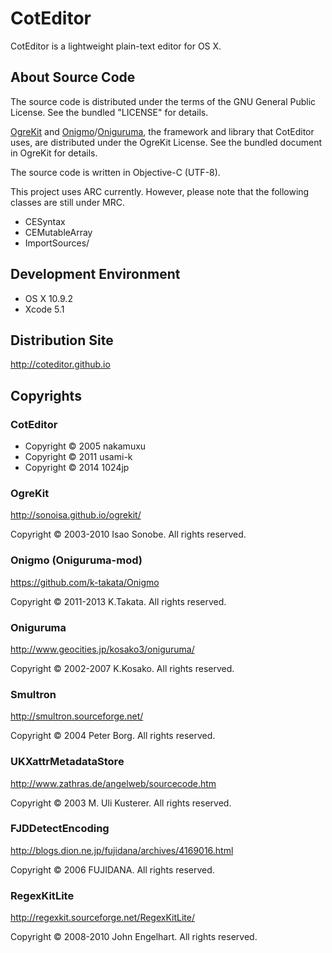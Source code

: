 
CotEditor
=============================
CotEditor is a lightweight plain-text editor for OS X.


About Source Code
-----------------------------
The source code is distributed under the terms of the GNU General Public License. See the bundled "LICENSE" for details.

[OgreKit](http://sonoisa.github.io/ogrekit/) and [Onigmo](https://github.com/k-takata/Onigmo)/[Oniguruma](http://www.geocities.jp/kosako3/oniguruma/), the framework and library that CotEditor uses, are distributed under the OgreKit License. See the bundled document in OgreKit for details.

The source code is written in Objective-C (UTF-8).

This project uses ARC currently. However, please note that the following classes are still under MRC.

- CESyntax
- CEMutableArray
- ImportSources/


Development Environment
-----------------------------
- OS X 10.9.2
- Xcode 5.1


Distribution Site
-----------------------------
<http://coteditor.github.io>


Copyrights
-----------------------------
### CotEditor
- Copyright © 2005 nakamuxu
- Copyright © 2011 usami-k
- Copyright © 2014 1024jp

### OgreKit
<http://sonoisa.github.io/ogrekit/>

Copyright © 2003-2010 Isao Sonobe. All rights reserved.

### Onigmo (Oniguruma-mod)
<https://github.com/k-takata/Onigmo>

Copyright © 2011-2013  K.Takata. All rights reserved. 

### Oniguruma
<http://www.geocities.jp/kosako3/oniguruma/>

Copyright © 2002-2007  K.Kosako. All rights reserved.

### Smultron
<http://smultron.sourceforge.net/>

Copyright © 2004 Peter Borg. All rights reserved.

### UKXattrMetadataStore
<http://www.zathras.de/angelweb/sourcecode.htm>

Copyright © 2003 M. Uli Kusterer. All rights reserved.

### FJDDetectEncoding
<http://blogs.dion.ne.jp/fujidana/archives/4169016.html>

Copyright © 2006 FUJIDANA. All rights reserved.

### RegexKitLite
<http://regexkit.sourceforge.net/RegexKitLite/>

Copyright © 2008-2010 John Engelhart. All rights reserved.
